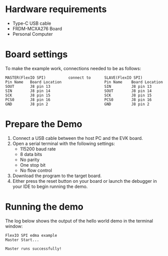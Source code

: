 Hardware requirements
=====================
- Type-C USB cable
- FRDM-MCXA276 Board
- Personal Computer

Board settings
============
To make the example work, connections needed to be as follows:
~~~~~~~~~~~~~~~~~~~~~~~~~~~~~~~~~~~~~~~~~~~~~~~~~~~~~~~~~~~~~~~~~~~~~~
MASTER(FlexIO SPI)          connect to      SLAVE(FlexIO SPI)
Pin Name   Board Location                   Pin Name    Board Location
SOUT       J8 pin 13                        SIN         J8 pin 13
SIN        J8 pin 14                        SOUT        J8 pin 14
SCK        J8 pin 15                        SCK         J8 pin 15
PCS0       J8 pin 16                        PCS0        J8 pin 16
GND        J8 pin 2                         GND         J8 pin 2
~~~~~~~~~~~~~~~~~~~~~~~~~~~~~~~~~~~~~~~~~~~~~~~~~~~~~~~~~~~~~~~~~~~~~~

Prepare the Demo
================
1.  Connect a USB cable between the host PC and the EVK board.
2.  Open a serial terminal with the following settings:
    - 115200 baud rate
    - 8 data bits
    - No parity
    - One stop bit
    - No flow control
3.  Download the program to the target board.
4.  Either press the reset button on your board or launch the debugger in your IDE to begin running the demo.

Running the demo
================
The log below shows the output of the hello world demo in the terminal window:
~~~~~~~~~~~~~~~~~~~~~~~~~~~~~~~~~~~
FlexIO SPI edma example
Master Start...

Master runs successfully!
~~~~~~~~~~~~~~~~~~~~~~~~~~~~~~~~~~~
